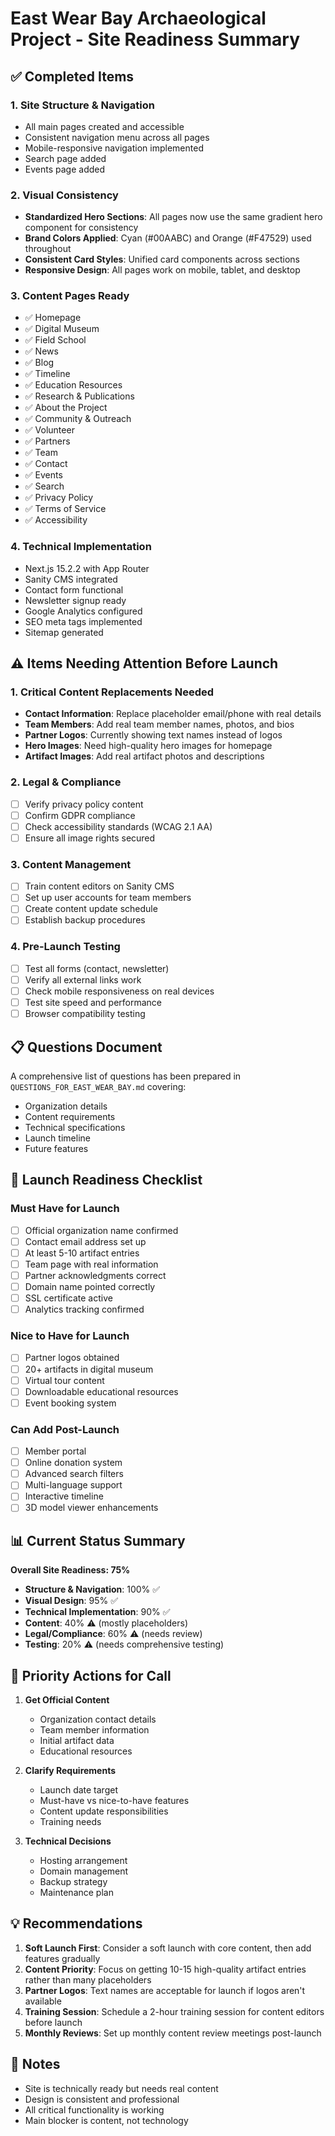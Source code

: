 # East Wear Bay Archaeological Project - Site Readiness Summary

## ✅ Completed Items

### 1. Site Structure & Navigation
- All main pages created and accessible
- Consistent navigation menu across all pages
- Mobile-responsive navigation implemented
- Search page added
- Events page added

### 2. Visual Consistency
- **Standardized Hero Sections**: All pages now use the same gradient hero component for consistency
- **Brand Colors Applied**: Cyan (#00AABC) and Orange (#F47529) used throughout
- **Consistent Card Styles**: Unified card components across sections
- **Responsive Design**: All pages work on mobile, tablet, and desktop

### 3. Content Pages Ready
- ✅ Homepage
- ✅ Digital Museum
- ✅ Field School
- ✅ News
- ✅ Blog
- ✅ Timeline
- ✅ Education Resources
- ✅ Research & Publications
- ✅ About the Project
- ✅ Community & Outreach
- ✅ Volunteer
- ✅ Partners
- ✅ Team
- ✅ Contact
- ✅ Events
- ✅ Search
- ✅ Privacy Policy
- ✅ Terms of Service
- ✅ Accessibility

### 4. Technical Implementation
- Next.js 15.2.2 with App Router
- Sanity CMS integrated
- Contact form functional
- Newsletter signup ready
- Google Analytics configured
- SEO meta tags implemented
- Sitemap generated

## ⚠️ Items Needing Attention Before Launch

### 1. Critical Content Replacements Needed
- **Contact Information**: Replace placeholder email/phone with real details
- **Team Members**: Add real team member names, photos, and bios
- **Partner Logos**: Currently showing text names instead of logos
- **Hero Images**: Need high-quality hero images for homepage
- **Artifact Images**: Add real artifact photos and descriptions

### 2. Legal & Compliance
- [ ] Verify privacy policy content
- [ ] Confirm GDPR compliance
- [ ] Check accessibility standards (WCAG 2.1 AA)
- [ ] Ensure all image rights secured

### 3. Content Management
- [ ] Train content editors on Sanity CMS
- [ ] Set up user accounts for team members
- [ ] Create content update schedule
- [ ] Establish backup procedures

### 4. Pre-Launch Testing
- [ ] Test all forms (contact, newsletter)
- [ ] Verify all external links work
- [ ] Check mobile responsiveness on real devices
- [ ] Test site speed and performance
- [ ] Browser compatibility testing

## 📋 Questions Document
A comprehensive list of questions has been prepared in `QUESTIONS_FOR_EAST_WEAR_BAY.md` covering:
- Organization details
- Content requirements
- Technical specifications
- Launch timeline
- Future features

## 🚀 Launch Readiness Checklist

### Must Have for Launch
- [ ] Official organization name confirmed
- [ ] Contact email address set up
- [ ] At least 5-10 artifact entries
- [ ] Team page with real information
- [ ] Partner acknowledgments correct
- [ ] Domain name pointed correctly
- [ ] SSL certificate active
- [ ] Analytics tracking confirmed

### Nice to Have for Launch
- [ ] Partner logos obtained
- [ ] 20+ artifacts in digital museum
- [ ] Virtual tour content
- [ ] Downloadable educational resources
- [ ] Event booking system

### Can Add Post-Launch
- [ ] Member portal
- [ ] Online donation system
- [ ] Advanced search filters
- [ ] Multi-language support
- [ ] Interactive timeline
- [ ] 3D model viewer enhancements

## 📊 Current Status Summary

**Overall Site Readiness: 75%**

- **Structure & Navigation**: 100% ✅
- **Visual Design**: 95% ✅
- **Technical Implementation**: 90% ✅
- **Content**: 40% ⚠️ (mostly placeholders)
- **Legal/Compliance**: 60% ⚠️ (needs review)
- **Testing**: 20% ⚠️ (needs comprehensive testing)

## 🎯 Priority Actions for Call

1. **Get Official Content**
   - Organization contact details
   - Team member information
   - Initial artifact data
   - Educational resources

2. **Clarify Requirements**
   - Launch date target
   - Must-have vs nice-to-have features
   - Content update responsibilities
   - Training needs

3. **Technical Decisions**
   - Hosting arrangement
   - Domain management
   - Backup strategy
   - Maintenance plan

## 💡 Recommendations

1. **Soft Launch First**: Consider a soft launch with core content, then add features gradually
2. **Content Priority**: Focus on getting 10-15 high-quality artifact entries rather than many placeholders
3. **Partner Logos**: Text names are acceptable for launch if logos aren't available
4. **Training Session**: Schedule a 2-hour training session for content editors before launch
5. **Monthly Reviews**: Set up monthly content review meetings post-launch

## 📝 Notes
- Site is technically ready but needs real content
- Design is consistent and professional
- All critical functionality is working
- Main blocker is content, not technology